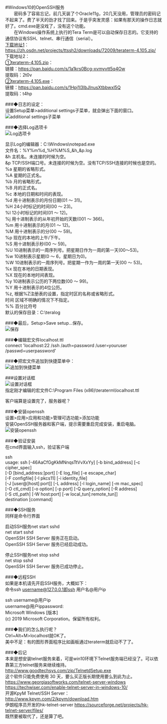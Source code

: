 #Windows10的OpenSSH服务  
&emsp;&emsp;密码多了容易忘记，前几天装了个Oracle11g，20几天没用，管理员的密码记不起来了。费了半天的劲才找了回来。于是乎突发灵感：如果有那天的操作日志就好了。cmd.exe是没戏了，没有这个功能。  
&emsp;&emsp;在Windows操作系统上执行的Tera Term是可以自动保存日志的。它支持的通信协议有SSH、telnet、串行通信（serial）。  
[下载地址1](https://zh.osdn.net/projects/ttssh2/downloads/72009/teraterm-4.105.zip/)：  
https://zh.osdn.net/projects/ttssh2/downloads/72009/teraterm-4.105.zip/  
下载地址2：  
[①teraterm-4.105.zip](https://pan.baidu.com/s/1a1krs0Bcg-xvmyvtt5q4Ow)：  
链接：https://pan.baidu.com/s/1a1krs0Bcg-xvmyvtt5q4Ow  
提取码：2t0v  
[②teraterm-4.105.exe](https://pan.baidu.com/s/1Hpj1l3IbJlnusXtbbwxl5Q)：  
链接：https://pan.baidu.com/s/1Hpj1l3IbJlnusXtbbwxl5Q  
提取码：t4hp  

###◆日志的设定：  
设置Setup菜单>additional settings子菜单，就会弹出下面的窗口。  
![additional settings子菜单](https://github.com/dubenju/repository/blob/master/pic/OpenSSH_001.jpg)

###◆选择Log选项卡  
![Log选项卡](https://github.com/dubenju/repository/blob/master/pic/OpenSSH_002.jpg)
 
显示Log的编辑器：C:\Windows\notepad.exe  
文件名：%Y%m%d_%H%M%S_&h_&p.log  
&h 主机名。未连接的时候为空。  
&p TCP/SSH端口号。未连接的时候为空。没有TCP/SSH连接的时候也是空的。  
%a 星期的省略形式。  
%A 星期的正式名。  
%b 月的省略形式。  
%B 月的正式名。  
%c 本地的日期和时间的表现。  
%d 用十进制表示的月份日期(01 ～ 31)。  
%H 24小时标记的时间(00 ～ 23)。  
%I 12小时标记的时间(01 ～ 12)。  
%j 用十进制表示的从年初开始的天数(001 ～ 366)。  
%m 用十进制表示的月(01 ～ 12)。  
%M 用十进制表示的分(00 ～ 59)。  
%p 现在的本地的上午/下午。  
%S 用十进制表示秒(00 ～ 59)。  
%U 10进制表示的一周序列号。把星期日作为一周的第一天(00～53)。  
%w 10进制表示星期(0 ～ 6，星期日为0)。  
%W 10进制表示的一周序列号。把星期一作为一周的第一天(00 ～ 53)。  
%x 现在本地的日期表现。  
%X 现在的本地时间表现。  
%y 10进制表示公历的下两位数(00 ～ 99)。  
%Y 用十进制表示的4位公历。  
%z, 根据%Z注册表的设置，指定时区的名称或省略形式。  
时间 区域不明确的情况下不指定。  
%% 百分比符号  
默认的保存目录：C:\teralog  

###◆最后，Setup>Save setup…保存。  
![保存](https://github.com/dubenju/repository/blob/master/pic/OpenSSH_003.jpg)

###◆编辑宏文件localhost.ttl  
connect 'localhost:22 /ssh /auth=password /user=youruser /passwd=userpassword'

###◆把宏文件追加到快捷菜单中：  
![追加到快捷菜单](https://github.com/dubenju/repository/blob/master/pic/OpenSSH_004.jpg)  

###设置对话框  
![设置对话框](https://github.com/dubenju/repository/blob/master/pic/OpenSSH_005.jpg)  
指定刚才编辑的宏文件C:\Program Files (x86)\teraterm\localhost.ttl  

客户端算是设置完了，服务器呢？  

###◆安装openssh  
设置>应用>应用和功能>管理可选功能>添加功能  
安装OpenSSH服务器和客户端，提示需要重启完成安装，重启电脑。  
![安装openssh](https://github.com/dubenju/repository/blob/master/pic/OpenSSH_0065.jpg)

###◆验证安装  
在cmd界面输入ssh，验证客户端  

ssh  
usage: ssh [-46AaCfGgKkMNnqsTtVvXxYy] [-b bind_address] [-c cipher_spec]  
           [-D [bind_address:]port] [-E log_file] [-e escape_char]  
           [-F configfile] [-I pkcs11] [-i identity_file]  
           [-J [user@]host[:port]] [-L address] [-l login_name] [-m mac_spec]  
           [-O ctl_cmd] [-o option] [-p port] [-Q query_option] [-R address]  
           [-S ctl_path] [-W host:port] [-w local_tun[:remote_tun]]  
           destination [command]  

###◆SSH服务  
同样是命令行界面  

启动SSH服务net start sshd  
net start sshd  
OpenSSH SSH Server 服务正在启动。  
OpenSSH SSH Server 服务已经启动成功。  

停止SSH服务net stop sshd  
net stop sshd  
OpenSSH SSH Server 服务已成功停止。  

###◆远程SSH  
如果是本机请先开启SSH服务，大概如下：  
命令ssh username@127.0.0.1即ssh 用户名@用户ip  

ssh  username@用户ip  
username@用户ippassword:  
Microsoft Windows [版本]  
(c) 2019 Microsoft Corporation。保留所有权利。  

###◆我们的怎么执行呢？  
Ctrl+Alt+M>localhost就OK了。  
美中不足：有的图形界面程序比如画板通过teraterm就启动不了了。  

###◆后记  
本来是想安装telnet服务来着，可是win10环境下Telnet服务端已经没了。可以依靠第三方telnet服务来继续维持。  
http://www.goodtechsys.com/zip/TelnetdSetup.exe  
这个软件只能免费使用 30 天，要么买正版长期使用要么到此为止。  
https://www.georgiasoftworks.com/telnet-server-windows  
https://techwiser.com/enable-telnet-server-in-windows-10/  
开源KpyM Telnet/SSH Server：http://www.kpym.com/2/kpym/download.htm  
伊朗程序员开发的hk-telnet-server https://sourceforge.net/projects/hk-telnet-server/files/  
既然要被取代了，还是算了吧。  

